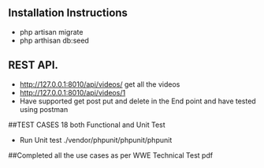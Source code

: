 

## Installation Instructions



- php artisan migrate
- php arthisan db:seed


## REST API. 
 - http://127.0.0.1:8010/api/videos/ get all the videos
 - http://127.0.0.1:8010/api/videos/1
 - Have supported get post put and delete in the End point and have tested using postman

##TEST CASES 18 both Functional and Unit Test
 - Run Unit test  ./vendor/phpunit/phpunit/phpunit

##Completed all the use cases as per WWE Technical Test pdf
